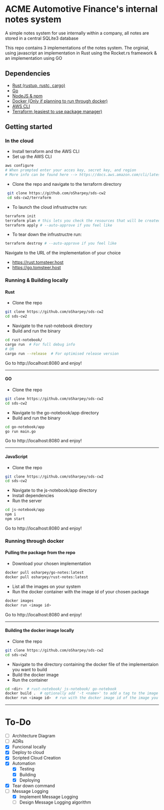 # ACME Automotive Finance's internal notes system

A simple notes system for use internally within a company, all notes are stored in a central SQLite3 database


This repo contains 3 implementations of the notes system. The orginial, using javascript an implementation in Rust using the Rocket.rs framework & an implementation using GO

## Dependencies
- [Rust (rustup, rustc, cargo)](https://www.rust-lang.org/tools/install)
- [Go](https://go.dev/learn/)
- [NodeJS & npm](https://nodejs.org/en/)
- [Docker (Only if planning to run through docker)](https://www.docker.com/)
- [AWS CLI](https://docs.aws.amazon.com/cli/latest/userguide/getting-started-install.html)
- [Terraform (easiest to use package manager)](https://developer.hashicorp.com/terraform/tutorials/aws-get-started/install-cli)


## Getting started

### In the cloud
- Install terraform and the AWS CLI
- Set up the AWS CLI
```bash
aws configure
# When prompted enter your acces key, secret key, and region
# More info can be found here --> https://docs.aws.amazon.com/cli/latest/reference/configure/
```

- Clone the repo and navigate to the terraform directory
```bash
 git clone https://github.com/oSharpey/sds-cw2
 cd sds-cw2/terraform
```

- To launch the cloud infrustructre run:
```bash
terraform init
terraform plan # this lets you check the resources that will be created
terraform apply # --auto-approve if you feel like
```

- To tear down the infrustructre run:
```bash
terraform destroy # --auto-approve if you feel like
```

Navigate to the URL of the implementation of your choice
- https://rust.tomsteer.host
- https://go.tomsteer.host


### Running & Building locally
#### Rust
- Clone the repo
``` bash
git clone https://github.com/oSharpey/sds-cw2
cd sds-cw2
```

- Navigate to the rust-notebook directory
- Build and run the binary
``` bash
cd rust-notebook/
cargo run  # For full debug info
# OR
cargo run --release  # For optimised release version
```
Go to http://localhost:8080 and enjoy!

---
#### GO
- Clone the repo
``` bash
git clone https://github.com/oSharpey/sds-cw2
cd sds-cw2
```
- Navigate to the go-notebook/app directory
- Build and run the binary
``` bash
cd go-notebook/app
go run main.go
```
Go to http://localhost:8080 and enjoy!

---

#### JavaScript
- Clone the repo
``` bash
git clone https://github.com/oSharpey/sds-cw2
cd sds-cw2
```
- Navigate to the js-notebook/app directory
- Install dependencies
- Run the server
``` bash
cd js-notebook/app
npm i
npm start
```
Go to http://localhost:8080 and enjoy!

### Running through docker
#### Pulling the package from the repo
- Download your chosen implementation
``` bash
docker pull osharpey/go-notes:latest
docker pull osharpey/rust-notes:latest
```
- List all the images on your system
- Run the docker container with the image id of your chosen package

``` bash
docker images
docker run <image id>
```
Go to http://localhost:8080 and enjoy!

---

#### Building the docker image locally
- Clone the repo
``` bash
git clone https://github.com/oSharpey/sds-cw2
cd sds-cw2
```
- Navigate to the directory containing the docker file of the implementaion you want to build
- Build the docker image
- Run the container

``` bash
cd <dir>  # rust-notebook/ js-notebook/ go-notebook
docker build .  # optionally add '-t <name>' to add a tag to the image
docker run <image id>  # run with the docker image id of the image you just built
```

---
# To-Do
- [ ] Architecture Diagram
- [ ] ADRs
- [x] Funcional locally
- [x] Deploy to cloud
- [x] Scripted Cloud Creation
- [x] Automation
  - [x] Testing
  - [x] Building
  - [x] Deploying
- [x] Tear down command
- [ ] Message Logging
  - [x] Implement Message Logging
  - [ ] Design Message Logging algorithm 
